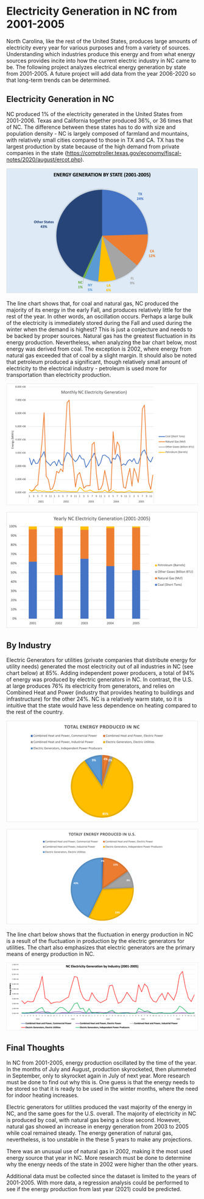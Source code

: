 # Electricity Generation in NC from 2001-2005
North Carolina, like the rest of the United States, produces large amounts of electricity every year for various purposes and from a variety of sources. Understanding which industries produce this energy and from what energy sources provides incite into how the current electric industry in NC came to be. The following project analyzes electrical energy generation by state from 2001-2005. A future project will add data from the year 2006-2020 so that long-term trends can be determined.

## Electricity Generation in NC

NC produced 1% of the electricity generated in the United States from 2001-2006. Texas and California together produced 36%, or 36 times that of NC. The difference between these states has to do with size and population density - NC is largely composed of farmland and mountains, with relatively small cities compared to those in TX and CA. TX has the largest production by state because of the high demand from private companies in the state (https://comptroller.texas.gov/economy/fiscal-notes/2020/august/ercot.php). 

![Energy-Generation-By-State](Energy-Generation-By-State.png) 

The line chart shows that, for coal and natural gas, NC produced the majority of its energy in the early Fall, and produces relatively little for the rest of the year. In other words, an oscillation occurs. Perhaps a large bulk of the electricity is immediately stored during the Fall and used during the winter when the demand is highest? This is just a conjecture and needs to be backed by proper sources. Natural gas has the greatest fluctuation in its energy production. Nevertheless, when analyzing the bar chart below, most energy was derived from coal. The exception is 2002, where energy from natural gas exceeded that of coal by a slight margin. It should also be noted that petroleum produced a significant, though relatively small amount of electricity to the electrical industry - petroleum is used more for transportation than electricity production.   

![Time-Series-2001-2005](Time-Series-2001-2005.png)

![stacked-bar-graph-NC](stacked-bar-graph-NC.png)

## By Industry

Electric Generators for utilities (private companies that distribute energy for utility needs) generated the most electricity out of all industries in NC (see chart below) at 85%. Adding independent power producers, a total of 94% of energy was produced by electric generators in NC. In contrast, the U.S. at large produces 76% its electricity from generators, and relies on Combined Heat and Power (industry that provides heating to buildings and infrastructure) for the other 24%. NC is a relatively warm state, so it is intuitive that the state would have less dependence on heating compared to the rest of the country.

![Total-Energy-Produced-NC](Total-Energy-Produced-NC.png)

![Total-Energy-US](Total-Energy-US.png)

The line chart below shows that the fluctuation in energy production in NC is a result of the fluctuation in production by the electric generators for utilities. The chart also emphasizes that electric generators are the primary means of energy production in NC. 

![Electricity-Generation-By-Industry](Electricity-Generation-By-Industry.png)

## Final Thoughts

In NC from 2001-2005, energy production oscillated by the time of the year. In the months of July and August, production skyrocketed, then plummeted in September, only to skyrocket again in July of next year. More research must be done to find out why this is. One guess is that the energy needs to be stored so that it is ready to be used in the winter months, where the need for indoor heating increases. 

Electric generators for utilities produced the vast majority of the energy in NC, and the same goes for the U.S. overall. The majority of electricity in NC is produced by coal, with natural gas being a close second. However, natural gas showed an increase in energy generation from 2003 to 2005 while coal remained steady. The energy generation of natural gas, nevertheless, is too unstable in the these 5 years to make any projections. 

There was an unusual use of natural gas in 2002, making it the most used energy source that year in NC. More research must be done to determine why the energy needs of the state in 2002 were higher than the other years. 

Additional data must be collected since the dataset is limited to the years of 2001-2005. With more data, a regression analysis could be performed to see if the energy production from last year (2021) could be predicted.   

